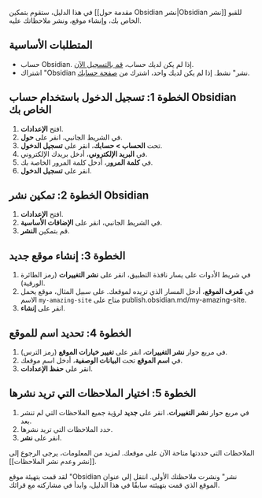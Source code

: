 في هذا الدليل، ستقوم بتمكين [[مقدمة حول Obsidian نشر|Obsidian نشر]] للقبو الخاص بك، وإنشاء موقع، ونشر ملاحظاتك عليه.

## المتطلبات الأساسية

- حساب Obsidian. إذا لم يكن لديك حساب، [قم بالتسجيل الآن](https://obsidian.md/account#mode=signup).
- اشتراك "Obsidian نشر" نشط. إذا لم يكن لديك واحد، اشترك من [صفحة حسابك](https://obsidian.md/account).

## الخطوة 1: تسجيل الدخول باستخدام حساب Obsidian الخاص بك

1. افتح **الإعدادات**.
2. في الشريط الجانبي، انقر على **حول**.
3. تحت **الحساب > حسابك**، انقر على **تسجيل الدخول**.
4. في **البريد الإلكتروني**، أدخل بريدك الإلكتروني.
5. في **كلمة المرور**، أدخل كلمة المرور الخاصة بك.
6. انقر على **تسجيل الدخول**.

## الخطوة 2: تمكين نشر Obsidian

1. افتح **الإعدادات**.
2. في الشريط الجانبي، انقر على **الإضافات الأساسية**.
3. قم بتمكين **النشر**.

## الخطوة 3: إنشاء موقع جديد

1. في شريط الأدوات على يسار نافذة التطبيق، انقر على **نشر التغييرات** (رمز الطائرة الورقية).
2. في **مٌعرف الموقع**، أدخل المسار الذي تريده لموقعك. على سبيل المثال، موقع يحمل الاسم `my-amazing-site` متاح على publish.obsidian.md/my-amazing-site.
3. انقر على **إنشاء**.

## الخطوة 4: تحديد اسم للموقع

1. في مربع حوار **نشر التغييرات**، انقر على **تغيير خيارات الموقع** (رمز الترس).
2. في **اسم الموقع** تحت **البيانات الوصفية**، أدخل اسم موقعك.
3. انقر على **حفظ الإعدادات**.

## الخطوة 5: اختيار الملاحظات التي تريد نشرها

1. في مربع حوار **نشر التغييرات**، انقر على **جديد** لرؤية جميع الملاحظات التي لم تنشر بعد.
2. حدد الملاحظات التي تريد نشرها.
3. انقر على **نشر**.

الملاحظات التي حددتها متاحة الآن على موقعك. لمزيد من المعلومات، يرجى الرجوع إلى [[نشر وعدم نشر الملاحظات]].

لقد قمت بتهيئة موقع "Obsidian نشر" ونشرت ملاحظتك الأولى. انتقل إلى عنوان الموقع الذي قمت بتهيئته سابقًا في هذا الدليل، وابدأ في مشاركته مع قرائك.
